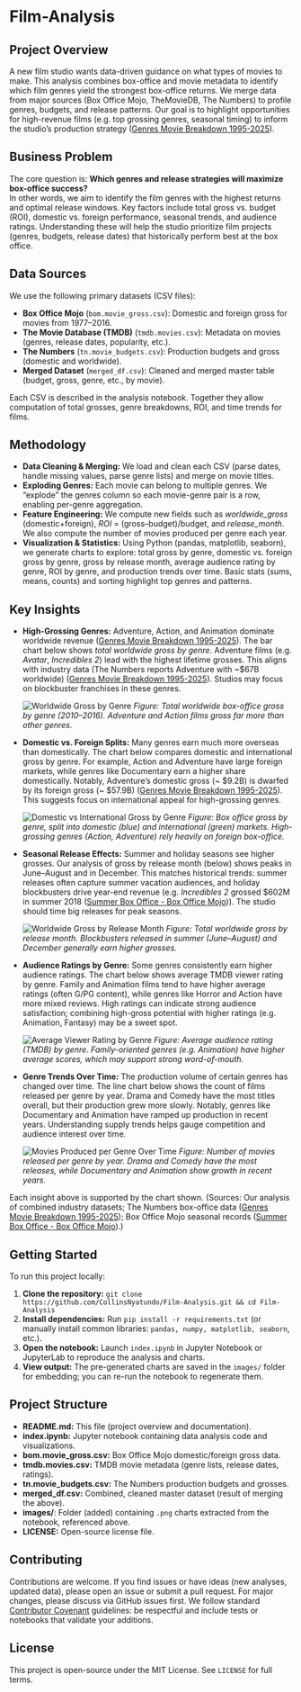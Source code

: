 # Film-Analysis

## Project Overview  
A new film studio wants data-driven guidance on what types of movies to make. This analysis combines box-office and movie metadata to identify which film genres yield the strongest box-office returns. We merge data from major sources (Box Office Mojo, TheMovieDB, The Numbers) to profile genres, budgets, and release patterns. Our goal is to highlight opportunities for high-revenue films (e.g. top grossing genres, seasonal timing) to inform the studio’s production strategy ([Genres Movie Breakdown 1995-2025](https://www.the-numbers.com/market/genres#:~:text=1%20Adventure%201%2C202%20%2467%2C192%2C872%2C334%209%2C235%2C222%2C219,17)).

## Business Problem  
The core question is: **Which genres and release strategies will maximize box-office success?**  
In other words, we aim to identify the film genres with the highest returns and optimal release windows. Key factors include total gross vs. budget (ROI), domestic vs. foreign performance, seasonal trends, and audience ratings. Understanding these will help the studio prioritize film projects (genres, budgets, release dates) that historically perform best at the box office.

## Data Sources  
We use the following primary datasets (CSV files):  
- **Box Office Mojo** (`bom.movie_gross.csv`): Domestic and foreign gross for movies from 1977–2016.  
- **The Movie Database (TMDB)** (`tmdb.movies.csv`): Metadata on movies (genres, release dates, popularity, etc.).  
- **The Numbers** (`tn.movie_budgets.csv`): Production budgets and gross (domestic and worldwide).  
- **Merged Dataset** (`merged_df.csv`): Cleaned and merged master table (budget, gross, genre, etc., by movie).  

Each CSV is described in the analysis notebook. Together they allow computation of total grosses, genre breakdowns, ROI, and time trends for films.

## Methodology  
- **Data Cleaning & Merging:** We load and clean each CSV (parse dates, handle missing values, parse genre lists) and merge on movie titles.  
- **Exploding Genres:** Each movie can belong to multiple genres. We “explode” the genres column so each movie-genre pair is a row, enabling per-genre aggregation.  
- **Feature Engineering:** We compute new fields such as *worldwide_gross* (domestic+foreign), *ROI* = (gross–budget)/budget, and *release_month*. We also compute the number of movies produced per genre each year.  
- **Visualization & Statistics:** Using Python (pandas, matplotlib, seaborn), we generate charts to explore: total gross by genre, domestic vs. foreign gross by genre, gross by release month, average audience rating by genre, ROI by genre, and production trends over time. Basic stats (sums, means, counts) and sorting highlight top genres and patterns.

## Key Insights  
- **High-Grossing Genres:** Adventure, Action, and Animation dominate worldwide revenue ([Genres Movie Breakdown 1995-2025](https://www.the-numbers.com/market/genres#:~:text=1%20Adventure%201%2C202%20%2467%2C192%2C872%2C334%209%2C235%2C222%2C219,17)). The bar chart below shows *total worldwide gross by genre*. Adventure films (e.g. *Avatar*, *Incredibles 2*) lead with the highest lifetime grosses. This aligns with industry data (The Numbers reports Adventure with ~$67B worldwide) ([Genres Movie Breakdown 1995-2025](https://www.the-numbers.com/market/genres#:~:text=1%20Adventure%201%2C202%20%2467%2C192%2C872%2C334%209%2C235%2C222%2C219,17)). Studios may focus on blockbuster franchises in these genres.  

  ![Worldwide Gross by Genre](images/worldwide_gross.png) *Figure: Total worldwide box-office gross by genre (2010–2016). Adventure and Action films gross far more than other genres.*  

- **Domestic vs. Foreign Splits:** Many genres earn much more overseas than domestically. The chart below compares domestic and international gross by genre. For example, Action and Adventure have large foreign markets, while genres like Documentary earn a higher share domestically. Notably, Adventure’s domestic gross (~ $9.2B) is dwarfed by its foreign gross (~ $57.9B) ([Genres Movie Breakdown 1995-2025](https://www.the-numbers.com/market/genres#:~:text=1%20Adventure%201%2C202%20%2467%2C192%2C872%2C334%209%2C235%2C222%2C219,17)). This suggests focus on international appeal for high-grossing genres.  

  ![Domestic vs International Gross by Genre](images/domestic_vs_foreign.png) *Figure: Box office gross by genre, split into domestic (blue) and international (green) markets. High-grossing genres (Action, Adventure) rely heavily on foreign box-office.*  

- **Seasonal Release Effects:** Summer and holiday seasons see higher grosses. Our analysis of gross by release month (below) shows peaks in June–August and in December. This matches historical trends: summer releases often capture summer vacation audiences, and holiday blockbusters drive year-end revenue (e.g. *Incredibles 2* grossed $602M in summer 2018 ([Summer Box Office - Box Office Mojo](https://www.boxofficemojo.com/season/summer/?grossesOption=calendarGrosses#:~:text=2019%20%244%2C320%2C749%2C661,482%2C853%2C070%2010.8))). The studio should time big releases for peak seasons.  

  ![Worldwide Gross by Release Month](images/gross_by_month.png) *Figure: Total worldwide gross by release month. Blockbusters released in summer (June–August) and December generally earn higher grosses.*  

- **Audience Ratings by Genre:** Some genres consistently earn higher audience ratings. The chart below shows average TMDB viewer rating by genre. Family and Animation films tend to have higher average ratings (often G/PG content), while genres like Horror and Action have more mixed reviews. High ratings can indicate strong audience satisfaction; combining high-gross potential with higher ratings (e.g. Animation, Fantasy) may be a sweet spot.  

  ![Average Viewer Rating by Genre](images/average_rating.png) *Figure: Average audience rating (TMDB) by genre. Family-oriented genres (e.g. Animation) have higher average scores, which may support strong word-of-mouth.*  

- **Genre Trends Over Time:** The production volume of certain genres has changed over time. The line chart below shows the count of films released per genre by year. Drama and Comedy have the most titles overall, but their production grew more slowly. Notably, genres like Documentary and Animation have ramped up production in recent years. Understanding supply trends helps gauge competition and audience interest over time.  

  ![Movies Produced per Genre Over Time](images/genres_over_years.png) *Figure: Number of movies released per genre by year. Drama and Comedy have the most releases, while Documentary and Animation show growth in recent years.*  

Each insight above is supported by the chart shown. (Sources: Our analysis of combined industry datasets; The Numbers box-office data ([Genres Movie Breakdown 1995-2025](https://www.the-numbers.com/market/genres#:~:text=1%20Adventure%201%2C202%20%2467%2C192%2C872%2C334%209%2C235%2C222%2C219,17)); Box Office Mojo seasonal records ([Summer Box Office - Box Office Mojo](https://www.boxofficemojo.com/season/summer/?grossesOption=calendarGrosses#:~:text=2019%20%244%2C320%2C749%2C661,482%2C853%2C070%2010.8)).)

## Getting Started  
To run this project locally:  
1. **Clone the repository:** `git clone https://github.com/CollinsNyatundo/Film-Analysis.git && cd Film-Analysis`  
2. **Install dependencies:** Run `pip install -r requirements.txt` (or manually install common libraries: `pandas, numpy, matplotlib, seaborn`, etc.).  
3. **Open the notebook:** Launch `index.ipynb` in Jupyter Notebook or JupyterLab to reproduce the analysis and charts.  
4. **View output:** The pre-generated charts are saved in the `images/` folder for embedding; you can re-run the notebook to regenerate them.  

## Project Structure  
- **README.md:** This file (project overview and documentation).  
- **index.ipynb:** Jupyter notebook containing data analysis code and visualizations.  
- **bom.movie_gross.csv:** Box Office Mojo domestic/foreign gross data.  
- **tmdb.movies.csv:** TMDB movie metadata (genre lists, release dates, ratings).  
- **tn.movie_budgets.csv:** The Numbers production budgets and grosses.  
- **merged_df.csv:** Combined, cleaned master dataset (result of merging the above).  
- **images/**: Folder (added) containing `.png` charts extracted from the notebook, referenced above.  
- **LICENSE:** Open-source license file.  

## Contributing  
Contributions are welcome. If you find issues or have ideas (new analyses, updated data), please open an issue or submit a pull request. For major changes, please discuss via GitHub issues first. We follow standard [Contributor Covenant](https://www.contributor-covenant.org/) guidelines: be respectful and include tests or notebooks that validate your additions.

## License  
This project is open-source under the MIT License. See `LICENSE` for full terms.

